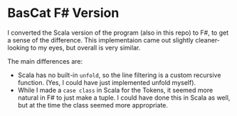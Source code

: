 # BasCat F# Version

I converted the Scala version of the program (also in this repo) to
F#, to get a sense of the difference.  This implementaion came out
slightly cleaner-looking to my eyes, but overall is very similar.

The main differences are:

  * Scala has no built-in `unfold`, so the line filtering
    is a custom recursive function.  (Yes, I could have
    just implemented unfold myself).
  * While I made a `case class` in Scala for the Tokens,
    it seemed more natural in F# to just make a tuple.  I could
    have done this in Scala as well, but at the time the class
    seemed more appropriate.

